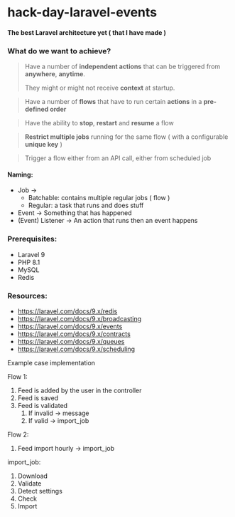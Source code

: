 # hack-day-laravel-events

#### The best Laravel architecture yet ( that I have made )

### What do we want to achieve?

> Have a number of **independent actions** that can be triggered from **anywhere**, **anytime**.
>
> They might or might not receive **context** at startup.

> Have a number of **flows** that have to run certain **actions** in a **pre-defined order**

> Have the ability to **stop**, **restart** and **resume** a flow

> **Restrict multiple jobs** running for the same flow ( with a configurable **unique key** )

> Trigger a flow either from an API call, either from scheduled job


#### Naming:
- Job -> 
  - Batchable: contains multiple regular jobs ( flow )
  - Regular: a task that runs and does stuff
- Event -> Something that has happened
- (Event) Listener -> An action that runs then an event happens

### Prerequisites:
- Laravel 9
- PHP 8.1
- MySQL
- Redis

### Resources:
- https://laravel.com/docs/9.x/redis
- https://laravel.com/docs/9.x/broadcasting
- https://laravel.com/docs/9.x/events
- https://laravel.com/docs/9.x/contracts
- https://laravel.com/docs/9.x/queues
- https://laravel.com/docs/9.x/scheduling



Example case implementation

Flow 1:
1. Feed is added by the user in the controller
2. Feed is saved
3. Feed is validated   
   1. If invalid -> message
   2. If valid -> import_job


Flow 2:
1. Feed import hourly -> import_job


import_job:
1. Download
2. Validate
3. Detect settings
4. Check
5. Import
